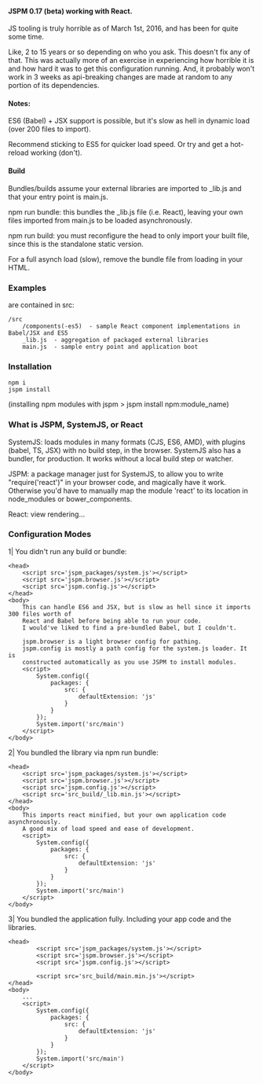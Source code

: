 #### JSPM 0.17 (beta) working with React.

JS tooling is truly horrible as of March 1st, 2016, and has been for quite some time.

Like, 2 to 15 years or so depending on who you ask. This doesn't fix any of that. This was actually
more of an exercise in experiencing how horrible it is and how hard it was to get this configuration running.
And, it probably won't work in 3 weeks as api-breaking changes are made at random to any portion of its dependencies.

#### Notes:

ES6 (Babel) + JSX support is possible, but it's slow as hell in dynamic load (over 200 files to import).

Recommend sticking to ES5 for quicker load speed. Or try and get a hot-reload working (don't).

#### Build

Bundles/builds assume your external libraries are imported to _lib.js and that your entry point is main.js.

npm run bundle: this bundles the _lib.js file (i.e. React), leaving your own files imported from main.js to be loaded asynchronously.

npm run build: you must reconfigure the head to only import your built file, since this is the standalone static version.

For a full asynch load (slow), remove the bundle file from loading in your HTML.

### Examples

are contained in src:

````
/src
    /components(-es5)  - sample React component implementations in Babel/JSX and ES5
    _lib.js  - aggregation of packaged external libraries
    main.js  - sample entry point and application boot
````

### Installation

    npm i
    jspm install

(installing npm modules with jspm > jspm install npm:module_name)

### What is JSPM, SystemJS, or React

SystemJS: loads modules in many formats (CJS, ES6, AMD), with plugins (babel, TS, JSX) with no build step, in the browser. SystemJS also has a bundler, for production.
It works without a local build step or watcher.

JSPM: a package manager just for SystemJS, to allow you to write "require('react')" in your browser code, and magically have it work. Otherwise you'd have to manually
map the module 'react' to its location in node_modules or bower_components.

React: view rendering...

### Configuration Modes

1| You didn't run any build or bundle:
````
<head>
    <script src='jspm_packages/system.js'></script>
    <script src='jspm.browser.js'></script>
    <script src='jspm.config.js'></script>
</head>
<body>
    This can handle ES6 and JSX, but is slow as hell since it imports 300 files worth of
    React and Babel before being able to run your code.
    I would've liked to find a pre-bundled Babel, but I couldn't.

    jspm.browser is a light browser config for pathing.
    jspm.config is mostly a path config for the system.js loader. It is
    constructed automatically as you use JSPM to install modules.
    <script>
        System.config({
            packages: {
                src: {
                    defaultExtension: 'js'
                }
            }
        });
        System.import('src/main')
    </script>
</body>
````

2| You bundled the library via npm run bundle:
````
<head>
    <script src='jspm_packages/system.js'></script>
    <script src='jspm.browser.js'></script>
    <script src='jspm.config.js'></script>
    <script src='src_build/_lib.min.js'></script>
</head>
<body>
    This imports react minified, but your own application code asynchronously.
    A good mix of load speed and ease of development.
    <script>
        System.config({
            packages: {
                src: {
                    defaultExtension: 'js'
                }
            }
        });
        System.import('src/main')
    </script>
</body>
````

3| You bundled the application fully. Including your app code and the libraries.
````
<head>
        <script src='jspm_packages/system.js'></script>
        <script src='jspm.browser.js'></script>
        <script src='jspm.config.js'></script>

        <script src='src_build/main.min.js'></script>
</head>
<body>
    ...
    <script>
        System.config({
            packages: {
                src: {
                    defaultExtension: 'js'
                }
            }
        });
        System.import('src/main')
    </script>
</body>
````